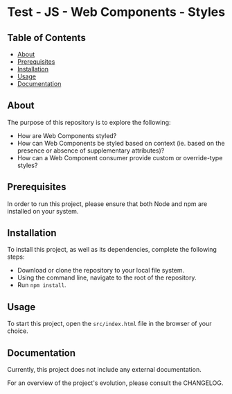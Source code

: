 # Test - JS - Web Components - Styles

## Table of Contents
- [About](#about)
- [Prerequisites](#prerequisites)
- [Installation](#installation)
- [Usage](#usage)
- [Documentation](#documentation)

## About
The purpose of this repository is to explore the following:
- How are Web Components styled?
- How can Web Components be styled based on context (ie. based on the presence or absence of supplementary attributes)?
- How can a Web Component consumer provide custom or override-type styles?

## Prerequisites
In order to run this project, please ensure that both Node and npm are installed on your system.

## Installation
To install this project, as well as its dependencies, complete the following steps:
  - Download or clone the repository to your local file system.
  - Using the command line, navigate to the root of the repository.
  - Run `npm install`.

## Usage
To start this project, open the `src/index.html` file in the browser of your choice.

## Documentation
Currently, this project does not include any external documentation.

For an overview of the project's evolution, please consult the CHANGELOG.
